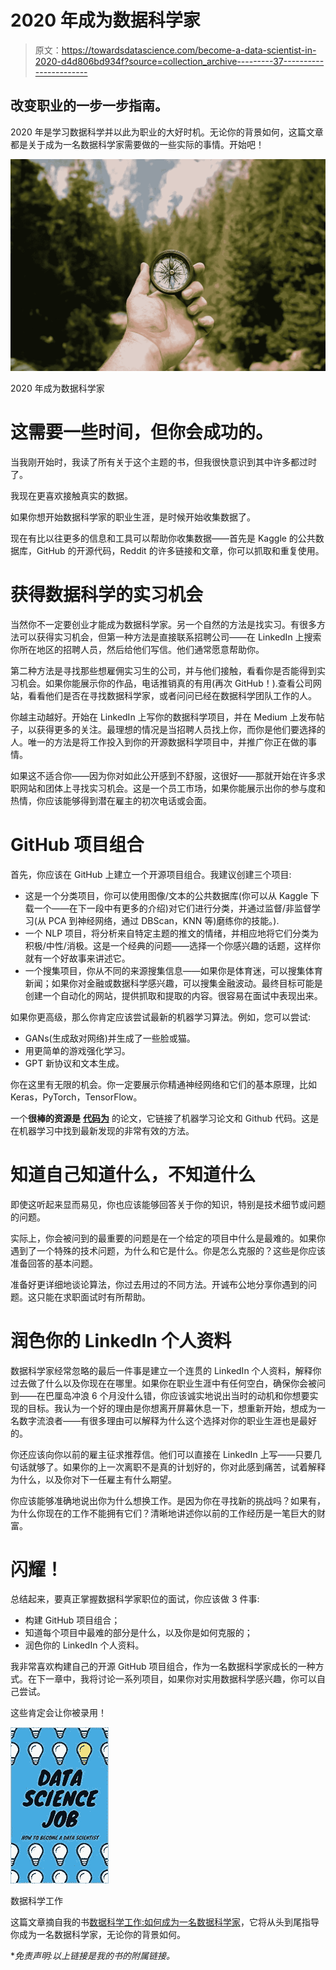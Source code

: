 # 2020 年成为数据科学家

> 原文：<https://towardsdatascience.com/become-a-data-scientist-in-2020-d4d806bd934f?source=collection_archive---------37----------------------->

## 改变职业的一步一步指南。

2020 年是学习数据科学并以此为职业的大好时机。无论你的背景如何，这篇文章都是关于成为一名数据科学家需要做的一些实际的事情。开始吧！

![](img/63138df866eb9c38aeb4afe00d571617.png)

2020 年成为数据科学家

# 这需要一些时间，但你会成功的。

当我刚开始时，我读了所有关于这个主题的书，但我很快意识到其中许多都过时了。

我现在更喜欢接触真实的数据。

如果你想开始数据科学家的职业生涯，是时候开始收集数据了。

现在有比以往更多的信息和工具可以帮助你收集数据——首先是 Kaggle 的公共数据库，GitHub 的开源代码，Reddit 的许多链接和文章，你可以抓取和重复使用。

# 获得数据科学的实习机会

当然你不一定要创业才能成为数据科学家。另一个自然的方法是找实习。有很多方法可以获得实习机会，但第一种方法是直接联系招聘公司——在 LinkedIn 上搜索你所在地区的招聘人员，然后给他们写信。他们通常愿意帮助你。

第二种方法是寻找那些想雇佣实习生的公司，并与他们接触，看看你是否能得到实习机会。如果你能展示你的作品，电话推销真的有用(再次 GitHub！).查看公司网站，看看他们是否在寻找数据科学家，或者问问已经在数据科学团队工作的人。

你越主动越好。开始在 LinkedIn 上写你的数据科学项目，并在 Medium 上发布帖子，以获得更多的关注。最理想的情况是当招聘人员找上你，而你是他们要选择的人。唯一的方法是将工作投入到你的开源数据科学项目中，并推广你正在做的事情。

如果这不适合你——因为你对如此公开感到不舒服，这很好——那就开始在许多求职网站和团体上寻找实习机会。这是一个员工市场，如果你能展示出你的参与度和热情，你应该能够得到潜在雇主的初次电话或会面。

# GitHub 项目组合

首先，你应该在 GitHub 上建立一个开源项目组合。我建议创建三个项目:

*   这是一个分类项目，你可以使用图像/文本的公共数据库(你可以从 Kaggle 下载一个——在下一段中有更多的介绍)对它们进行分类，并通过监督/非监督学习(从 PCA 到神经网络，通过 DBScan，KNN 等)磨练你的技能。).
*   一个 NLP 项目，将分析来自特定主题的推文的情绪，并相应地将它们分类为积极/中性/消极。这是一个经典的问题——选择一个你感兴趣的话题，这样你就有一个好故事来讲述它。
*   一个搜集项目，你从不同的来源搜集信息——如果你是体育迷，可以搜集体育新闻；如果你对金融或数据科学感兴趣，可以搜集金融波动。最终目标可能是创建一个自动化的网站，提供抓取和提取的内容。很容易在面试中表现出来。

如果你更高级，那么你肯定应该尝试最新的机器学习算法。例如，您可以尝试:

*   GANs(生成敌对网络)并生成了一些脸或猫。
*   用更简单的游戏强化学习。
*   GPT 新协议和文本生成。

你在这里有无限的机会。你一定要展示你精通神经网络和它们的基本原理，比如 Keras，PyTorch，TensorFlow。

一个**很棒的资源是** [**代码为**](http://www.paperswithcode.com) 的论文，它链接了机器学习论文和 Github 代码。这是在机器学习中找到最新发现的非常有效的方法。

# 知道自己知道什么，不知道什么

即使这听起来显而易见，你也应该能够回答关于你的知识，特别是技术细节或问题的问题。

实际上，你会被问到的最重要的问题是在一个给定的项目中什么是最难的。如果你遇到了一个特殊的技术问题，为什么和它是什么。你是怎么克服的？这些是你应该准备回答的基本问题。

准备好更详细地谈论算法，你过去用过的不同方法。开诚布公地分享你遇到的问题。这只能在求职面试时有所帮助。

# 润色你的 LinkedIn 个人资料

数据科学家经常忽略的最后一件事是建立一个连贯的 LinkedIn 个人资料，解释你过去做了什么以及你现在在哪里。如果你在职业生涯中有任何空白，确保你会被问到——在巴厘岛冲浪 6 个月没什么错，你应该诚实地说出当时的动机和你想要实现的目标。我认为一个好的理由是你想离开屏幕休息一下，想重新开始，想成为一名数字流浪者——有很多理由可以解释为什么这个选择对你的职业生涯也是最好的。

你还应该向你以前的雇主征求推荐信。他们可以直接在 LinkedIn 上写——只要几句话就够了。如果你的上一次离职不是真的计划好的，你对此感到痛苦，试着解释为什么，以及你对下一任雇主有什么期望。

你应该能够准确地说出你为什么想换工作。是因为你在寻找新的挑战吗？如果有，为什么你现在的工作不能拥有它们？清晰地讲述你以前的工作经历是一笔巨大的财富。

# 闪耀！

总结起来，要真正掌握数据科学家职位的面试，你应该做 3 件事:

*   构建 GitHub 项目组合；
*   知道每个项目中最难的部分是什么，以及你是如何克服的；
*   润色你的 LinkedIn 个人资料。

我非常喜欢构建自己的开源 GitHub 项目组合，作为一名数据科学家成长的一种方式。在下一章中，我将讨论一系列项目，如果你对实用数据科学感兴趣，你可以自己尝试。

这些肯定会让你被录用！

![](img/93f65f3084a95d4f2a4c7b5267e0bf0c.png)

数据科学工作

这篇文章摘自我的书[数据科学工作:如何成为一名数据科学家](https://amzn.to/3aQVTjs)，它将从头到尾指导你成为一名数据科学家，无论你的背景如何。

**免责声明:以上链接是我的书的附属链接。*